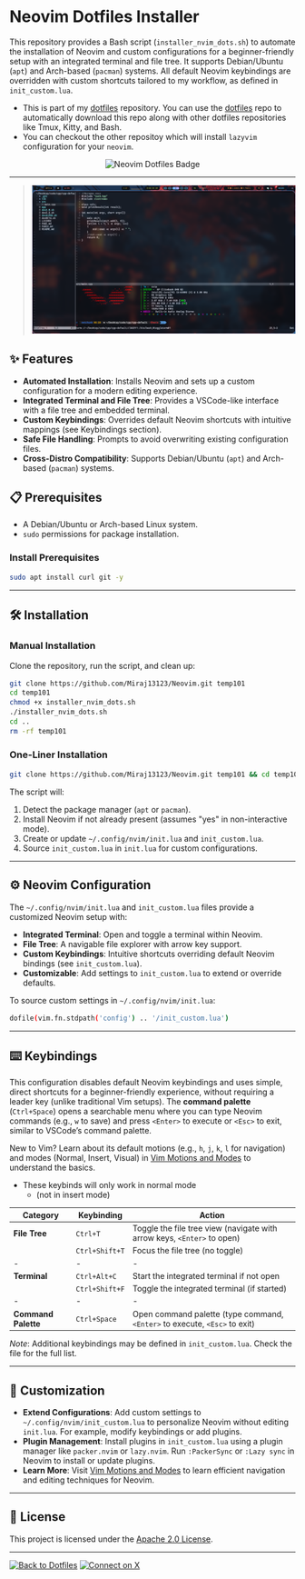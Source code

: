 # Neovim Dotfiles Installer

This repository provides a Bash script (`installer_nvim_dots.sh`) to automate the installation of Neovim and custom configurations for a beginner-friendly setup with an integrated terminal and file tree. It supports Debian/Ubuntu (`apt`) and Arch-based (`pacman`) systems. All default Neovim keybindings are overridden with custom shortcuts tailored to my workflow, as defined in `init_custom.lua`.

- This is part of my [dotfiles](https://github.com/Miraj13123/dotfiles) repository. You can use the [dotfiles](https://github.com/Miraj13123/dotfiles) repo to automatically download this repo along with other dotfiles repositories like Tmux, Kitty, and Bash.
- You can checkout the other repositoy which will install `lazyvim` configuration for your `neovim`.

<!-- 
<p align="center">
  <img src="https://raw.githubusercontent.com/neovim/neovim.github.io/master/logos/neovim-logo-300x87.png" alt="Neovim Dotfiles Badge" width="300"/>
</p>
-->
<p align="center">
  <img src="https://img.shields.io/badge/Neovim-Dotfiles-181717?style=flat-square&logo=neovim" alt="Neovim Dotfiles Badge" width="300"/>
</p>

---

>![Screenshot of Neovim Config](source/image.png)
## ✨ Features

- **Automated Installation**: Installs Neovim and sets up a custom configuration for a modern editing experience.
- **Integrated Terminal and File Tree**: Provides a VSCode-like interface with a file tree and embedded terminal.
- **Custom Keybindings**: Overrides default Neovim shortcuts with intuitive mappings (see Keybindings section).
- **Safe File Handling**: Prompts to avoid overwriting existing configuration files.
- **Cross-Distro Compatibility**: Supports Debian/Ubuntu (`apt`) and Arch-based (`pacman`) systems.

## 📋 Prerequisites

- A Debian/Ubuntu or Arch-based Linux system.
- `sudo` permissions for package installation.

### Install Prerequisites
```bash
sudo apt install curl git -y
```

---

## 🛠️ Installation

### Manual Installation
Clone the repository, run the script, and clean up:
```bash
git clone https://github.com/Miraj13123/Neovim.git temp101
cd temp101
chmod +x installer_nvim_dots.sh
./installer_nvim_dots.sh
cd ..
rm -rf temp101
```

### One-Liner Installation
```bash
git clone https://github.com/Miraj13123/Neovim.git temp101 && cd temp101 && chmod +x installer_nvim_dots.sh && ./installer_nvim_dots.sh && cd .. && rm -rf temp101
```

The script will:
1. Detect the package manager (`apt` or `pacman`).
2. Install Neovim if not already present (assumes "yes" in non-interactive mode).
3. Create or update `~/.config/nvim/init.lua` and `init_custom.lua`.
4. Source `init_custom.lua` in `init.lua` for custom configurations.

---

## ⚙️ Neovim Configuration

The `~/.config/nvim/init.lua` and `init_custom.lua` files provide a customized Neovim setup with:
- **Integrated Terminal**: Open and toggle a terminal within Neovim.
- **File Tree**: A navigable file explorer with arrow key support.
- **Custom Keybindings**: Intuitive shortcuts overriding default Neovim bindings (see `init_custom.lua`).
- **Customizable**: Add settings to `init_custom.lua` to extend or override defaults.

To source custom settings in `~/.config/nvim/init.lua`:
```bash
dofile(vim.fn.stdpath('config') .. '/init_custom.lua')
```

---

## ⌨️ Keybindings

This configuration disables default Neovim keybindings and uses simple, direct shortcuts for a beginner-friendly experience, without requiring a leader key (unlike traditional Vim setups). The **command palette** (`Ctrl+Space`) opens a searchable menu where you can type Neovim commands (e.g., `w` to save) and press `<Enter>` to execute or `<Esc>` to exit, similar to VSCode’s command palette.

New to Vim? Learn about its default motions (e.g., `h`, `j`, `k`, `l` for navigation) and modes (Normal, Insert, Visual) in [Vim Motions and Modes](docs/vim_motions_modes.md) to understand the basics.

- These keybinds will only work in normal mode 
  - (not in insert mode)

| **Category**         | **Keybinding**            | **Action**                              |
|----------------------|---------------------------|-----------------------------------------|
| **File Tree**        | `Ctrl+T`                 | Toggle the file tree view (navigate with arrow keys, `<Enter>` to open) |
|                      | `Ctrl+Shift+T`           | Focus the file tree (no toggle)         |
| -                    | -                        | -                                       |
| **Terminal**         | `Ctrl+Alt+C`             | Start the integrated terminal if not open |
|                      | `Ctrl+Shift+F`           | Toggle the integrated terminal (if started) |
| -                    | -                        | -                                       |
| **Command Palette**  | `Ctrl+Space`             | Open command palette (type command, `<Enter>` to execute, `<Esc>` to exit) |

*Note*: Additional keybindings may be defined in `init_custom.lua`. Check the file for the full list.

---

## 📝 Customization

- **Extend Configurations**: Add custom settings to `~/.config/nvim/init_custom.lua` to personalize Neovim without editing `init.lua`. For example, modify keybindings or add plugins.
- **Plugin Management**: Install plugins in `init_custom.lua` using a plugin manager like `packer.nvim` or `lazy.nvim`. Run `:PackerSync` or `:Lazy sync` in Neovim to install or update plugins.
- **Learn More**: Visit [Vim Motions and Modes](docs/vim_motions_modes.md) to learn efficient navigation and editing techniques for Neovim.

---

## 📜 License

This project is licensed under the [Apache 2.0 License](LICENSE).

---

[![Back to Dotfiles](https://img.shields.io/badge/Back_to_Dotfiles-181717?style=flat-square&logo=github)](https://github.com/Miraj13123/dotfiles)
[![Connect on X](https://img.shields.io/badge/Connect_on_X-1DA1F2?style=flat-square&logo=x)](https://x.com/Mahmudul__Miraj)
